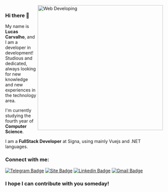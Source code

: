 <img src="https://i.imgur.com/Os6wzlC.png" min-width="400px" max-width="400px" width="400px" align="right" alt="Web Developing">

### Hi there 👋

My name is **Lucas Carvalho**, and I am a developer in development! Studious and dedicated, always looking for new knowledge and new experiences in the technology area.

I'm currently studying the fourth year of **Computer Science**.

I am a **FullStack Developer** at Signa, using mainly Vuejs and .NET languages.

### Connect with me:
<a href="https://t.me/lucas_hmsc" target="_blank"><img src="https://i.imgur.com/qO5kei4.png" alt="Telegram Badge" /></a>
<a href="https://lucas-hmsc.github.io/curriculo" target="_blank"><img src="https://i.imgur.com/5dJ2VGY.png" alt="Site Badge" /></a>
<a href="https://www.linkedin.com/in/dev-lucas-carvalho/" target="_blank"><img src="https://i.imgur.com/cQZE8C8.png" alt="Linkedin Badge" /></a>
<a href="mailto:lucashms.carvalho@gmail.com" target="_blank"><img src="https://i.imgur.com/wOdadgd.png" alt="Gmail Badge" /></a>

### I hope I can contribute with you someday!
